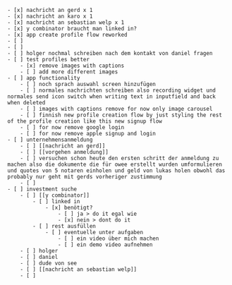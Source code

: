
	- [x] nachricht an gerd x 1
	- [x] nachricht an karo x 1
	- [x] nachricht an sebastian welp x 1
	- [x] y combinator braucht man linked in?
	- [x] app create profile flow reworked
	- [ ] 
	- [ ] 
	- [ ] holger nochmal schreiben nach dem kontakt von daniel fragen
	- [ ] test profiles better
		- [x] remove images with captions
		- [ ] add more different images
	- [ ] app functionality
		- [ ] noch sprach auswahl screen hinzufügen
		- [ ] normales nachrichten schreiben also recording widget und normales send icon switch when writing text in inputfield and back when deleted
		- [ ] images with captions remove for now only image carousel
		- [ ] finnish new profile creation flow by just styling the rest of the profile creation like this new signup flow
		- [ ] for now remove google login
		- [ ] for now remove apple signup and login 
	- [ ] unternehmensanmeldung
		- [ ] [[nachricht an gerd]]
		- [ ] [[vorgehen anmeldung]]
		- [ ] versuchen schon heute den ersten schritt der anmeldung zu machen also die dokumente die für owee erstellt wurden umformulieren und quotes von 5 notaren einholen und geld von lukas holen obwohl das probably nur geht mit gerds vorheriger zustimmung
		- [ ] 
	- [ ] investment suche
		- [ ] [[y combinator]]
			- [ ] linked in
				- [x] benötigt?
					- [ ] ja > do it egal wie
					- [x] nein > dont do it
			- [ ] rest ausfüllen
				- [ ] eventuelle unter aufgaben
					- [ ] ein video über mich machen
					- [ ] ein demo video aufnehmen
		- [ ] holger
		- [ ] daniel
		- [ ] dude von see
		- [ ] [[nachricht an sebastian welp]]
		- [ ] 